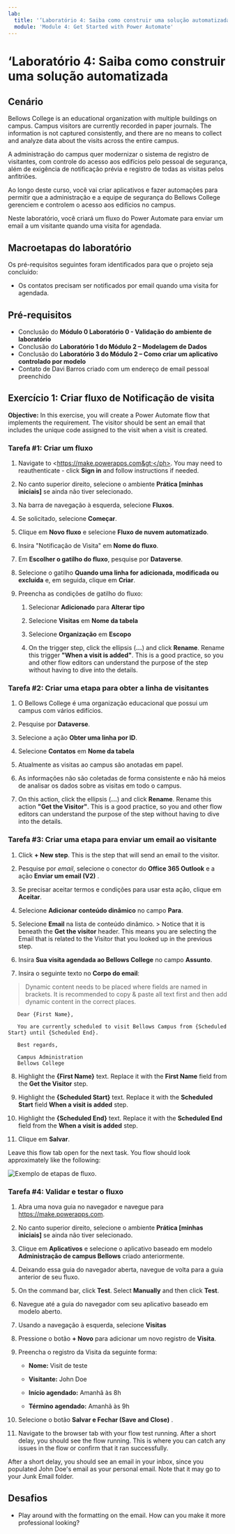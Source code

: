 ```yaml
---
lab:
  title: '‘Laboratório 4: Saiba como construir uma solução automatizada'
  module: 'Module 4: Get Started with Power Automate'
---
```


# <a name="lab-4-how-to-build-an-automated-solution"></a>‘Laboratório 4: Saiba como construir uma solução automatizada

## <a name="scenario"></a>Cenário

Bellows College is an educational organization with multiple buildings on campus. Campus visitors are currently recorded in paper journals. The information is not captured consistently, and there are no means to collect and analyze data about the visits across the entire campus.

A administração do campus quer modernizar o sistema de registro de visitantes, com controle do acesso aos edifícios pelo pessoal de segurança, além de exigência de notificação prévia e registro de todas as visitas pelos anfitriões.

Ao longo deste curso, você vai criar aplicativos e fazer automações para permitir que a administração e a equipe de segurança do Bellows College gerenciem e controlem o acesso aos edifícios no campus.

Neste laboratório, você criará um fluxo do Power Automate para enviar um email a um visitante quando uma visita for agendada.

## <a name="high-level-lab-steps"></a>Macroetapas do laboratório

Os pré-requisitos seguintes foram identificados para que o projeto seja concluído:

- Os contatos precisam ser notificados por email quando uma visita for agendada.

## <a name="prerequisites"></a>Pré-requisitos

- Conclusão do **Módulo 0 Laboratório 0 - Validação do ambiente de laboratório**
- Conclusão do **Laboratório 1 do Módulo 2 – Modelagem de Dados**
- Conclusão do **Laboratório 3 do Módulo 2 – Como criar um aplicativo controlado por modelo**
- Contato de Davi Barros criado com um endereço de email pessoal preenchido

## <a name="exercise-1-create-visit-notification-flow"></a>Exercício 1: Criar fluxo de Notificação de visita

<bpt id="p1">**</bpt>Objective:<ept id="p1">**</ept> In this exercise, you will create a Power Automate flow that implements the requirement. The visitor should be sent an email that includes the unique code assigned to the visit when a visit is created.

### <a name="task-1-create-a-flow"></a>Tarefa \#1: Criar um fluxo

1.  Navigate to <ph id="ph1">&lt;https://make.powerapps.com&gt;</ph>. You may need to reauthenticate - click <bpt id="p1">**</bpt>Sign in<ept id="p1">**</ept> and follow instructions if needed.

2.  No canto superior direito, selecione o ambiente **Prática [minhas iniciais]** se ainda não tiver selecionado.

3.  Na barra de navegação à esquerda, selecione **Fluxos**.

4.  Se solicitado, selecione **Começar**.

5.  Clique em **Novo fluxo** e selecione **Fluxo de nuvem automatizado**.

6.  Insira "Notificação de Visita" em **Nome do fluxo**.

7.  Em **Escolher o gatilho do fluxo**, pesquise por **Dataverse**.

8.  Selecione o gatilho **Quando uma linha for adicionada, modificada ou excluída** e, em seguida, clique em **Criar**.

9.  Preencha as condições de gatilho do fluxo:

    1.  Selecionar **Adicionado** para **Alterar tipo**

    2.  Selecione **Visitas** em **Nome da tabela**

    3.  Selecione **Organização** em **Escopo**

    4.  On the trigger step, click the ellipsis (<bpt id="p1">**</bpt>...<ept id="p1">**</ept>) and click <bpt id="p2">**</bpt>Rename<ept id="p2">**</ept>. Rename this trigger <bpt id="p1">**</bpt>"When a visit is added"<ept id="p1">**</ept>. This is a good practice, so you and other flow editors can understand the purpose of the step without having to dive into the details.

### <a name="task-2-create-a-step-to-get-the-visitor-row"></a>Tarefa \#2: Criar uma etapa para obter a linha de visitantes

1.  O Bellows College é uma organização educacional que possui um campus com vários edifícios.

2.  Pesquise por **Dataverse**.

3.  Selecione a ação **Obter uma linha por ID**.

4.  Selecione **Contatos** em **Nome da tabela**

5.  Atualmente as visitas ao campus são anotadas em papel.

6.  As informações não são coletadas de forma consistente e não há meios de analisar os dados sobre as visitas em todo o campus.

7.  On this action, click the ellipsis (<bpt id="p1">**</bpt>...<ept id="p1">**</ept>) and click <bpt id="p2">**</bpt>Rename<ept id="p2">**</ept>.
        Rename this action <bpt id="p1">**</bpt>"Get the Visitor"<ept id="p1">**</ept>. This is a good practice, so you and other flow editors can understand the purpose of the step without having to dive into the details.

### <a name="task-3-create-a-step-to-send-an-email-to-the-visitor"></a>Tarefa \#3: Criar uma etapa para enviar um email ao visitante

1.  Click <bpt id="p1">**</bpt>+ New step<ept id="p1">**</ept>. This is the step that will send an email to the visitor.

2.  Pesquise por *email*, selecione o conector do **Office 365 Outlook** e a ação **Enviar um email (V2)** .

3.  Se precisar aceitar termos e condições para usar esta ação, clique em **Aceitar**.

4.  Selecione **Adicionar conteúdo dinâmico** no campo **Para**. 
    
5.  Selecione **Email** na lista de conteúdo dinâmico.
        > Notice that it is beneath the **Get the visitor** header. This means you
        are selecting the Email that is related to the Visitor that you looked
        up in the previous step.

6.  Insira **Sua visita agendada ao Bellows College** no campo **Assunto**.

7.  Insira o seguinte texto no **Corpo do email**:

>   Dynamic content needs to be placed where fields are named in brackets. It is recommended to copy &amp; paste all text first and then add dynamic content in the correct places.

~~~~~~~~~~~~~~~~~~~~~~~~~~~~~~~~~~~~~~~~~~~~~~~~~~~~~~~~~~~~~~~~~~~~~~~~~~~~~~~~
   Dear {First Name},

   You are currently scheduled to visit Bellows Campus from {Scheduled Start} until {Scheduled End}.

   Best regards,

   Campus Administration
   Bellows College
~~~~~~~~~~~~~~~~~~~~~~~~~~~~~~~~~~~~~~~~~~~~~~~~~~~~~~~~~~~~~~~~~~~~~~~~~~~~~~~~

8.  Highlight the <bpt id="p1">**</bpt>{First Name}<ept id="p1">**</ept> text. Replace it with the <bpt id="p1">**</bpt>First Name<ept id="p1">**</ept> field from the <bpt id="p2">**</bpt>Get the Visitor<ept id="p2">**</ept> step.

9.  Highlight the <bpt id="p1">**</bpt>{Scheduled Start}<ept id="p1">**</ept> text. Replace it with the <bpt id="p1">**</bpt>Scheduled Start<ept id="p1">**</ept> field <bpt id="p2">**</bpt>When a visit is added<ept id="p2">**</ept> step.

10.  Highlight the <bpt id="p1">**</bpt>{Scheduled End}<ept id="p1">**</ept> text. Replace it with the <bpt id="p1">**</bpt>Scheduled End<ept id="p1">**</ept> field from the <bpt id="p2">**</bpt>When a visit is added<ept id="p2">**</ept> step.

11.  Clique em **Salvar**.

Leave this flow tab open for the next task. You flow should look approximately like the following:

![Exemplo de etapas de fluxo.](media/4-Flow.png)

### <a name="task-4-validate-and-test-the-flow"></a>Tarefa \#4: Validar e testar o fluxo

1.  Abra uma nova guia no navegador e navegue para <https://make.powerapps.com>.

2.  No canto superior direito, selecione o ambiente **Prática [minhas iniciais]** se ainda não tiver selecionado.

3.  Clique em **Aplicativos** e selecione o aplicativo baseado em modelo **Administração de campus Bellows** criado anteriormente.

3.  Deixando essa guia do navegador aberta, navegue de volta para a guia anterior de seu fluxo.

4.  On the command bar, click <bpt id="p1">**</bpt>Test<ept id="p1">**</ept>. Select <bpt id="p1">**</bpt>Manually<ept id="p1">**</ept> and then click <bpt id="p2">**</bpt>Test<ept id="p2">**</ept>.

5.  Navegue até a guia do navegador com seu aplicativo baseado em modelo aberto. 

6.  Usando a navegação à esquerda, selecione **Visitas**

6. Pressione o botão **+ Novo** para adicionar um novo registro de **Visita**.

7. Preencha o registro da Visita da seguinte forma:

    -   **Nome:** Visit de teste

    -   **Visitante:** John Doe

    -   **Início agendado:** Amanhã às 8h

    -   **Término agendado:** Amanhã às 9h

8. Selecione o botão **Salvar e Fechar (Save and Close)** .

9. Navigate to the browser tab with your flow test running. After a short delay, you should see the flow running. This is where you can catch any issues in the flow or confirm that it ran successfully.

After a short delay, you should see an email in your inbox, since you populated John Doe's email as your personal email. Note that it may go to your Junk Email folder.

## <a name="challenges"></a>Desafios

- Play around with the formatting on the email. How can you make it more professional looking?